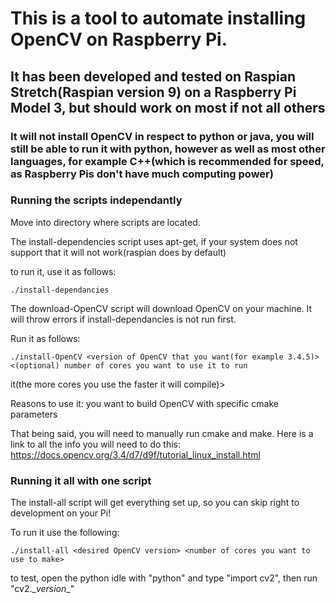 # This is a tool to automate installing OpenCV on Raspberry Pi.
## It has been developed and tested on Raspian Stretch(Raspian version 9) on a Raspberry Pi Model 3, but should work on most if not all others
### It will not install OpenCV in respect to python or java, you will still be able to run it with python, however as well as most other languages, for example C++(which is recommended for speed, as Raspberry Pis don't have much computing power)

### Running the scripts independantly
Move into directory where scripts are located.

The install-dependencies script uses apt-get, if your system does not support that it will not work(raspian does by default)

to run it, use it as follows:
```
./install-dependancies 
```

The download-OpenCV script will download OpenCV on your machine. It will throw errors if install-dependancies is not run first.

Run it as follows:
```
./install-OpenCV <version of OpenCV that you want(for example 3.4.5)> <(optional) number of cores you want to use it to run 
```
it(the more cores you use the faster it will compile)>

Reasons to use it: you want to build OpenCV with specific cmake parameters

That being said, you will need to manually run cmake and make.
Here is a link to all the info you will need to do this: https://docs.opencv.org/3.4/d7/d9f/tutorial_linux_install.html

### Running it all with one script

The install-all script will get everything set up, so you can skip right to development on your Pi!

To run it use the following:

```
./install-all <desired OpenCV version> <number of cores you want to use to make>
```

to test, open the python idle with "python" and type "import cv2", then run "cv2.\__version__"
